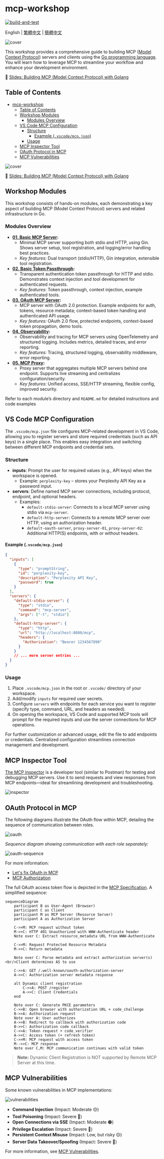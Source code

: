 # mcp-workshop

[![build-and-test](https://github.com/go-training/mcp-workshop/actions/workflows/ci.yml/badge.svg)](https://github.com/go-training/mcp-workshop/actions/workflows/ci.yml)

English | [繁體中文](README.zh-TW.md) | [簡體中文](README.zh-CN.md)

![cover](./images/cover.png)

This workshop provides a comprehensive guide to building MCP ([Model Context Protocol][1]) servers and clients using the [Go programming language][2]. You will learn how to leverage MCP to streamline your workflow and enhance your development environment.

📖 [Slides: Building MCP (Model Context Protocol) with Golang](https://speakerdeck.com/appleboy/building-mcp-model-context-protocol-with-golang)

## Table of Contents

- [mcp-workshop](#mcp-workshop)
  - [Table of Contents](#table-of-contents)
  - [Workshop Modules](#workshop-modules)
    - [Modules Overview](#modules-overview)
  - [VS Code MCP Configuration](#vs-code-mcp-configuration)
    - [Structure](#structure)
      - [Example (`.vscode/mcp.json`)](#example-vscodemcpjson)
    - [Usage](#usage)
  - [MCP Inspector Tool](#mcp-inspector-tool)
  - [OAuth Protocol in MCP](#oauth-protocol-in-mcp)
  - [MCP Vulnerabilities](#mcp-vulnerabilities)

![cover](./images/cover.png)

📖 [Slides: Building MCP (Model Context Protocol) with Golang](https://speakerdeck.com/appleboy/building-mcp-model-context-protocol-with-golang)

## Workshop Modules

This workshop consists of hands-on modules, each demonstrating a key aspect of building MCP (Model Context Protocol) servers and related infrastructure in Go.

### Modules Overview

- **[01. Basic MCP Server](01-basic-mcp/):**
  - Minimal MCP server supporting both stdio and HTTP, using Gin. Shows server setup, tool registration, and logging/error handling best practices.
  - _Key features:_ Dual transport (stdio/HTTP), Gin integration, extensible tool registration.
- **[02. Basic Token Passthrough](02-basic-token-passthrough/):**
  - Transparent authentication token passthrough for HTTP and stdio. Demonstrates context injection and tool development for authenticated requests.
  - _Key features:_ Token passthrough, context injection, example authenticated tools.
- **[03. OAuth MCP Server](03-oauth-mcp/):**
  - MCP server with OAuth 2.0 protection. Example endpoints for auth, tokens, resource metadata; context-based token handling and authenticated API usage.
  - _Key features:_ OAuth 2.0 flow, protected endpoints, context-based token propagation, demo tools.
- **[04. Observability](04-observability/):**
  - Observability and tracing for MCP servers using OpenTelemetry and structured logging. Includes metrics, detailed traces, and error reporting.
  - _Key features:_ Tracing, structured logging, observability middleware, error reporting.
- **[05. MCP Proxy](05-mcp-proxy/):**
  - Proxy server that aggregates multiple MCP servers behind one endpoint. Supports live streaming and centralizes configuration/security.
  - _Key features:_ Unified access, SSE/HTTP streaming, flexible config, improved security.

Refer to each module’s directory and `README.md` for detailed instructions and code examples

## VS Code MCP Configuration

The `.vscode/mcp.json` file configures MCP-related development in VS Code, allowing you to register servers and store required credentials (such as API keys) in a single place. This enables easy integration and switching between different MCP endpoints and credential sets.

### Structure

- **inputs**: Prompt the user for required values (e.g., API keys) when the workspace is opened.
  - Example: `perplexity-key` – stores your Perplexity API Key as a password input.
- **servers**: Define named MCP server connections, including protocol, endpoint, and optional headers.
  - Examples:
    - `default-stdio-server`: Connects to a local MCP server using stdio via `mcp-server`.
    - `default-http-server`: Connects to a remote MCP server over HTTP, using an authorization header.
    - `default-oauth-server`, `proxy-server-01`, `proxy-server-02`: Additional HTTP(S) endpoints, with or without headers.

#### Example (`.vscode/mcp.json`)

```json
{
  "inputs": [
    {
      "type": "promptString",
      "id": "perplexity-key",
      "description": "Perplexity API Key",
      "password": true
    }
  ],
  "servers": {
    "default-stdio-server": {
      "type": "stdio",
      "command": "mcp-server",
      "args": ["-t", "stdio"]
    },
    "default-http-server": {
      "type": "http",
      "url": "http://localhost:8080/mcp",
      "headers": {
        "Authorization": "Bearer 1234567890"
      }
    }
    // ... more server entries ...
  }
}
```

### Usage

1. Place `.vscode/mcp.json` in the root or `.vscode/` directory of your workspace.
2. Add/modify `inputs` for required user secrets.
3. Configure `servers` with endpoints for each service you want to register (specify type, command, URL, and headers as needed).
4. On opening the workspace, VS Code and supported MCP tools will prompt for the required inputs and use the server connections for MCP operations.

For further customization or advanced usage, edit the file to add endpoints or credentials. Centralized configuration streamlines connection management and development.

[1]: https://modelcontextprotocol.io/introduction
[2]: https://go.dev

## MCP Inspector Tool

[The MCP Inspector][01] is a developer tool (similar to Postman) for testing and debugging MCP servers. Use it to send requests and view responses from MCP endpoints—ideal for streamlining development and troubleshooting.

![inspector](./images/inspector.png)

[01]: https://github.com/modelcontextprotocol/inspector

## OAuth Protocol in MCP

The following diagrams illustrate the OAuth flow within MCP, detailing the sequence of communication between roles.

![oauth](./images/oauth-flow-01.png)

_Sequence diagram showing communication with each role separately:_

![oauth-sequence](./images/oauth-flow-02.png)

For more information:

- [Let's fix OAuth in MCP][3]
- [MCP Authorization][4]

[3]: https://aaronparecki.com/2025/04/03/15/oauth-for-model-context-protocol
[4]: https://modelcontextprotocol.io/specification/2025-03-26/basic/authorization

The full OAuth access token flow is depicted in the [MCP Specification](https://modelcontextprotocol.io/specification/draft/basic/authorization#authorization-flow-steps). A simplified sequence:

```mermaid
sequenceDiagram
    participant B as User-Agent (Browser)
    participant C as Client
    participant M as MCP Server (Resource Server)
    participant A as Authorization Server

    C->>M: MCP request without token
    M->>C: HTTP 401 Unauthorized with WWW-Authenticate header
    Note over C: Extract resource_metadata URL from WWW-Authenticate

    C->>M: Request Protected Resource Metadata
    M->>C: Return metadata

    Note over C: Parse metadata and extract authorization server(s)<br/>Client determines AS to use

    C->>A: GET /.well-known/oauth-authorization-server
    A->>C: Authorization server metadata response

    alt Dynamic client registration
        C->>A: POST /register
        A->>C: Client Credentials
    end

    Note over C: Generate PKCE parameters
    C->>B: Open browser with authorization URL + code_challenge
    B->>A: Authorization request
    Note over A: User authorizes
    A->>B: Redirect to callback with authorization code
    B->>C: Authorization code callback
    C->>A: Token request + code_verifier
    A->>C: Access token (+ refresh token)
    C->>M: MCP request with access token
    M-->>C: MCP response
    Note over C,M: MCP communication continues with valid token
```

> **Note:** Dynamic Client Registration is NOT supported by Remote MCP Server at this time.

## MCP Vulnerabilities

Some known vulnerabilities in MCP implementations:

![vulnerabilities](./images/vulnerabilities.gif)

- **Command Injection** (Impact: Moderate 🟡)
- **Tool Poisoning** (Impact: Severe 🔴)
- **Open Connections via SSE** (Impact: Moderate 🟠)
- **Privilege Escalation** (Impact: Severe 🔴)
- **Persistent Context Misuse** (Impact: Low, but risky 🟡)
- **Server Data Takeover/Spoofing** (Impact: Severe 🔴)

For more information, see [MCP Vulnerabilities][11].

[11]: https://www.linkedin.com/posts/eordax_ai-mcp-genai-activity-7333057511651954688-sbNO
